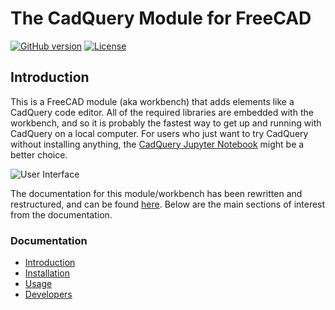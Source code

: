 The CadQuery Module for FreeCAD
=======================
[![GitHub version](https://d25lcipzij17d.cloudfront.net/badge.svg?id=gh&type=6&v=1.2.0&x2=0)](https://github.com/jmwright/cadquery-freecad-module/releases/tag/v1.2.0)
[![License](https://img.shields.io/badge/license-LGPL-lightgrey.svg)](https://github.com/jmwright/cadquery-freecad-module/blob/master/LICENSE)

## Introduction

This is a FreeCAD module (aka workbench) that adds elements like a CadQuery code editor. All of the required libraries are embedded with the workbench, and so it is probably the fastest way to get up and running with CadQuery on a local computer. For users who just want to try CadQuery without installing anything, the [CadQuery Jupyter Notebook](https://mybinder.org/v2/gh/RustyVermeer/tryCQ/master) might be a better choice.

![User Interface](https://github.com/jmwright/cadquery-freecad-module/blob/master/docs/cqfm_user_interface.png)

The documentation for this module/workbench has been rewritten and restructured, and can be found [here](docs/index.md). Below are the main sections of interest from the documentation.

### Documentation
- [Introduction](docs/index.md#introduction)
- [Installation](docs/installation.md)
- [Usage](docs/usage.md)
- [Developers](docs/developers.md)
